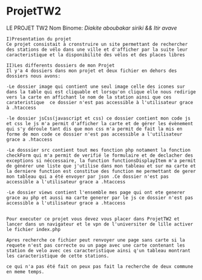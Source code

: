 # ProjetTW2
LE PROJET TW2
Nom Binome:
*Diakite aboubakar siriki &&*
*Itir avave*

    I)Presentation du projet
    Ce projet consistait à cronstruire un site permettant de rechercher des stations de vélo dans une ville et d'afficher par la suite leur       caracteristique et la disponibilité des vélos et des places libres

    II)Les differents dossiers de mon Projet
    Il y'a 4 dossiers dans mon projet et deux fichier en dehors des dossiers nous avons:

    -Le dossier image qui contient une seul image celle des icones sur dans la table qui est cliquable et lorsqu'on clique elle nous redirige vers la carte en affichant le nom de la station ainsi que ces carateristique  ce dossier n'est pas accessible à l'utilisateur grace à .htaccess

    -le dossier jsCss(javascript et css) ce dossier contient mon code js et css le js m'a permit d'afficher la carte et de gérer les évènement qui s'y déroule tant dis que mon css m'a permit de fait la mis en forme de mon code ce dossier n'est pas accessible a l'utilisateur grace a .htaccess

    -Le dosssier src contient tout mes fonction php notament la fonction checkForm qui m'a permit de verifié le formulaire et de declacher des exceptions si néccessaire, la function functionsDisplayItem m'a permit de générer une liste que j'utilise dans mon tableau et sur ma carte et la derniere function est constitue des function me permettant de gerer mon tableau qui a été envoyer par json .Ce dossier n'est pas accessible a l'utilisateur grace a .htaccess

    -Le dossier views contient l'ensemble mes page qui ont ete generer grace au php et aussi ma carte generer par le js ce dossier n'est pas accessible a l'utilisateur grace a .htaccess


    Pour executer ce projet vous devez vous placer dans ProjetTW2 et lancer dans un navigateur et le vpn de l'universiter de lille activer le fichier index.php

    Apres recherche ce fichier peut renvoyer une page sans carte si la requete n'est pas correcte ou un page avec une carte contenant les station de velo avec ces caracteristique ainsi q'un tableau montrant les caracteristique de cette stations.

    ce qui n'a pas été fait on peux pas fait la recherche de deux commune en meme temps.



